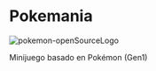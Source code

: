 # Pokemania

![pokemon-openSourceLogo](https://cdn.textstudio.com/output/sample/normal/0/8/7/6/pokemon-logo-570-16780.png)

Minijuego basado en Pokémon (Gen1)
